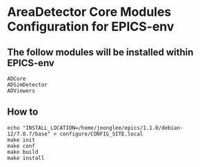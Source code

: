 # AreaDetector Core Modules Configuration for EPICS-env

## The follow modules will be installed within EPICS-env

```
ADCore
ADSimDetector
ADViewers
```

## How to 

```
echo "INSTALL_LOCATION=/home/jeonglee/epics/1.1.0/debian-12/7.0.7/base" > configure/CONFIG_SITE.local
make init
make conf
make build
make install
```


